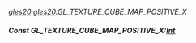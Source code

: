 _[gles20](../../modules/gles20/gles20-module.md):[gles20](../../modules/gles20/gles20-module.md).GL\_TEXTURE\_CUBE\_MAP\_POSITIVE\_X_
##### Const GL\_TEXTURE\_CUBE\_MAP\_POSITIVE\_X:[Int](../../modules/wonkey/wonkey-types-int.md)
